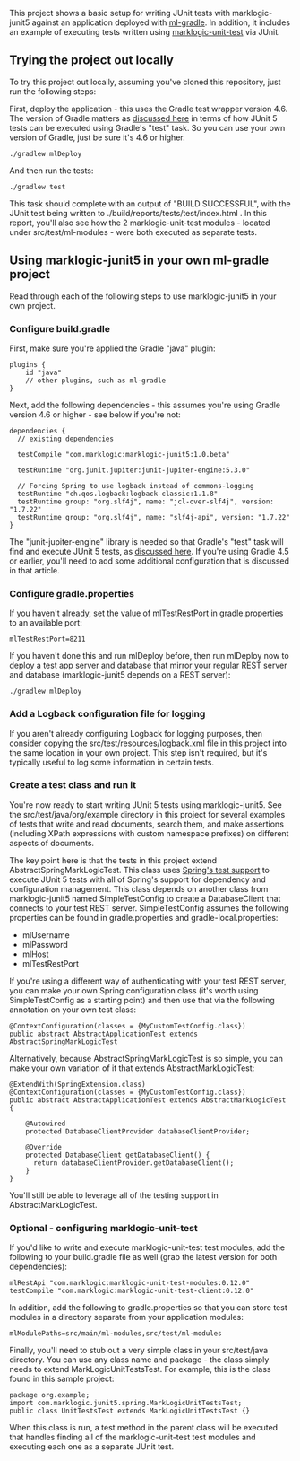 This project shows a basic setup for writing JUnit tests with marklogic-junit5 against an application deployed 
with [ml-gradle](https://github.com/marklogic-community/ml-gradle). In addition, it includes an example of executing
tests written using [marklogic-unit-test](https://github.com/marklogic-community/marklogic-unit-test) via JUnit.

## Trying the project out locally

To try this project out locally, assuming you've cloned this repository, just run the following steps:

First, deploy the application - this uses the Gradle test wrapper version 4.6. The version of Gradle matters as 
[discussed here](https://www.petrikainulainen.net/programming/testing/junit-5-tutorial-running-unit-tests-with-gradle/) 
in terms of how JUnit 5 tests can be executed using Gradle's "test" task. So you can use your own version of Gradle, 
just be sure it's 4.6 or higher.

    ./gradlew mlDeploy

And then run the tests:

    ./gradlew test

This task should complete with an output of "BUILD SUCCESSFUL", with the JUnit test being written to 
./build/reports/tests/test/index.html . In this report, you'll also see how the 2 marklogic-unit-test modules - located under
src/test/ml-modules - were both executed as separate tests. 

## Using marklogic-junit5 in your own ml-gradle project

Read through each of the following steps to use marklogic-junit5 in your own project.

### Configure build.gradle

First, make sure you're applied the Gradle "java" plugin:

    plugins {
        id "java"
        // other plugins, such as ml-gradle
    } 

Next, add the following dependencies - this assumes you're using Gradle version 4.6 or higher - see below if you're not:

    dependencies {
      // existing dependencies
      
      testCompile "com.marklogic:marklogic-junit5:1.0.beta"
            
      testRuntime "org.junit.jupiter:junit-jupiter-engine:5.3.0"
    
      // Forcing Spring to use logback instead of commons-logging
      testRuntime "ch.qos.logback:logback-classic:1.1.8"
      testRuntime group: "org.slf4j", name: "jcl-over-slf4j", version: "1.7.22"
      testRuntime group: "org.slf4j", name: "slf4j-api", version: "1.7.22"	
    }
    
The "junit-jupiter-engine" library is needed so that Gradle's "test" task will find and execute JUnit 5 tests, 
as [discussed here](https://www.petrikainulainen.net/programming/testing/junit-5-tutorial-running-unit-tests-with-gradle/). 
If you're using Gradle 4.5 or earlier, you'll need to add some additional configuration that is discussed in that article.

### Configure gradle.properties

If you haven't already, set the value of mlTestRestPort in gradle.properties to an available port:

    mlTestRestPort=8211

If you haven't done this and run mlDeploy before, then run mlDeploy now to deploy a test app server and database that
mirror your regular REST server and database (marklogic-junit5 depends on a REST server):

    ./gradlew mlDeploy

### Add a Logback configuration file for logging

If you aren't already configuring Logback for logging purposes, then consider copying the src/test/resources/logback.xml 
file in this project into the same location in your own project. This step isn't required, but it's typically useful to 
log some information in certain tests.

### Create a test class and run it

You're now ready to start writing JUnit 5 tests using marklogic-junit5. See the src/test/java/org/example directory in 
this project for several examples of tests that write and read documents, search them, and make assertions (including 
XPath expressions with custom namespace prefixes) on different aspects of documents.

The key point here is that the tests in this project extend AbstractSpringMarkLogicTest. This class uses 
[Spring's test support](https://docs.spring.io/spring/docs/current/spring-framework-reference/testing.html) to 
execute JUnit 5 tests with all of Spring's support for dependency and configuration management. This class depends on 
another class from marklogic-junit5 named SimpleTestConfig to create a DatabaseClient that connects to your test REST 
server. SimpleTestConfig assumes the following properties can be found in gradle.properties and gradle-local.properties:

- mlUsername
- mlPassword
- mlHost
- mlTestRestPort

If you're using a different way of authenticating with your test REST server, you can make your own Spring configuration 
class (it's worth using SimpleTestConfig as a starting point) and then use that via the following annotation on your 
own test class:

    @ContextConfiguration(classes = {MyCustomTestConfig.class})
    public abstract AbstractApplicationTest extends AbstractSpringMarkLogicTest
    
Alternatively, because AbstractSpringMarkLogicTest is so simple, you can make your own variation of it that extends 
AbstractMarkLogicTest:

    @ExtendWith(SpringExtension.class)
    @ContextConfiguration(classes = {MyCustomTestConfig.class})
    public abstract AbstractApplicationTest extends AbstractMarkLogicTest {
    
        @Autowired
        protected DatabaseClientProvider databaseClientProvider;
      
        @Override
        protected DatabaseClient getDatabaseClient() {
          return databaseClientProvider.getDatabaseClient();
        }
    }
    
You'll still be able to leverage all of the testing support in AbstractMarkLogicTest.

### Optional - configuring marklogic-unit-test

If you'd like to write and execute marklogic-unit-test test modules, add the following to your build.gradle file as well (grab
the latest version for both dependencies):

    mlRestApi "com.marklogic:marklogic-unit-test-modules:0.12.0"
    testCompile "com.marklogic:marklogic-unit-test-client:0.12.0"

In addition, add the following to gradle.properties so that you can store test modules in a directory separate from 
your application modules:

    mlModulePaths=src/main/ml-modules,src/test/ml-modules

Finally, you'll need to stub out a very simple class in your src/test/java directory. You can use any class name and 
package - the class simply needs to extend MarkLogicUnitTestsTest. For example, this is the class found in this sample project:

    package org.example;    
    import com.marklogic.junit5.spring.MarkLogicUnitTestsTest;
    public class UnitTestsTest extends MarkLogicUnitTestsTest {}

When this class is run, a test method in the parent class will be executed that handles finding all of the 
marklogic-unit-test test modules and executing each one as a separate JUnit test. 
